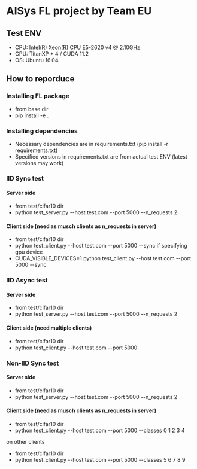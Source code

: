 # AISys FL project by Team EU

## Test ENV
* CPU: Intel(R) Xeon(R) CPU E5-2620 v4 @ 2.10GHz
* GPU: TitanXP * 4 / CUDA 11.2
* OS: Ubuntu 16.04

## How to reporduce

### Installing FL package
* from base dir
* pip install -e .

### Installing dependencies
* Necessary dependencies are in requirements.txt (pip install -r requirements.txt)
* Specified versions in requirements.txt are from actual test ENV (latest versions may work)

### IID Sync test 
#### Server side
* from test/cifar10 dir
* python test_server.py --host test.com --port 5000 --n_requests 2

#### Client side (need as musch clients as n_requests in server)
* from test/cifar10 dir
* python test_client.py --host test.com --port 5000 --sync
if specifying gpu device
* CUDA_VISIBLE_DEVICES=1 python test_client.py --host test.com --port 5000 --sync

### IID Async test
#### Server side
* from test/cifar10 dir
* python test_server.py --host test.com --port 5000 --n_requests 2

#### Client side (need multiple clients)
* from test/cifar10 dir
* python test_client.py --host test.com --port 5000

### Non-IID Sync test
#### Server side
* from test/cifar10 dir
* python test_server.py --host test.com --port 5000 --n_requests 2

#### Client side (need as musch clients as n_requests in server)
* from test/cifar10 dir
* python test_client.py --host test.com --port 5000 --classes 0 1 2 3 4

on other clients
* from test/cifar10 dir
* python test_client.py --host test.com --port 5000 --classes 5 6 7 8 9
